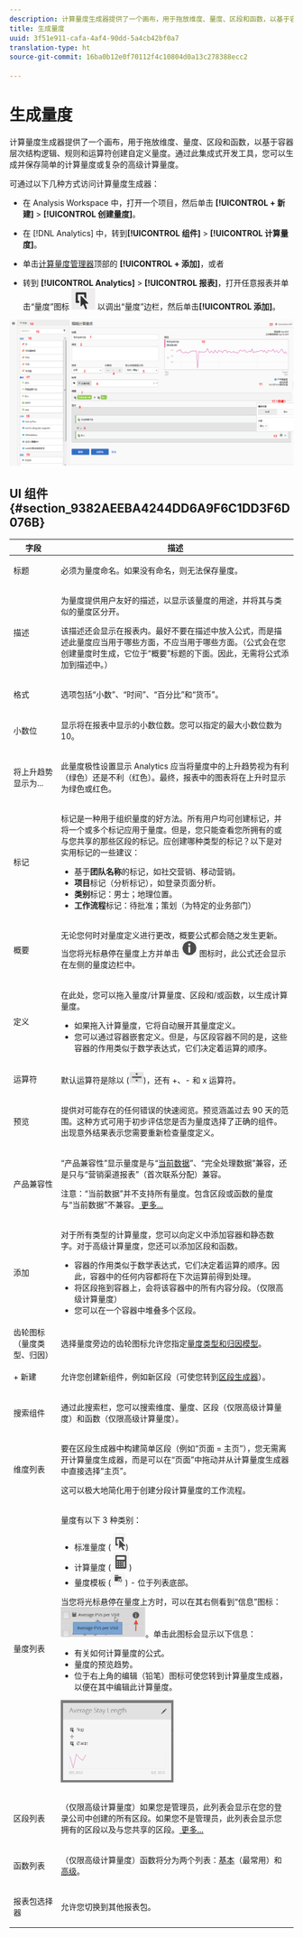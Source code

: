 ```yaml
---
description: 计算量度生成器提供了一个画布，用于拖放维度、量度、区段和函数，以基于容器层次结构逻辑、规则和运算符创建自定义量度。通过此集成式开发工具，您可以生成并保存简单的计算量度或复杂的高级计算量度。
title: 生成量度
uuid: 3f51e911-cafa-4af4-90dd-5a4cb42bf0a7
translation-type: ht
source-git-commit: 16ba0b12e0f70112f4c10804d0a13c278388ecc2

---
```



# 生成量度

计算量度生成器提供了一个画布，用于拖放维度、量度、区段和函数，以基于容器层次结构逻辑、规则和运算符创建自定义量度。通过此集成式开发工具，您可以生成并保存简单的计算量度或复杂的高级计算量度。

可通过以下几种方式访问计算量度生成器：

* 在 Analysis Workspace 中，打开一个项目，然后单击 **[!UICONTROL + 新建]** &gt; **[!UICONTROL 创建量度]**。
* 在 [!DNL Analytics] 中，转到&#x200B;**[!UICONTROL 组件]** &gt; **[!UICONTROL 计算量度]**。

* 单击[计算量度管理器](/help/components/c-calcmetrics/c-workflow/cm-workflow/cm-manager.md)顶部的 **[!UICONTROL + 添加]**，或者

* 转到 **[!UICONTROL Analytics]** &gt; **[!UICONTROL 报表]**，打开任意报表并单击“量度”图标 ![](assets/metrics_icon.png) 以调出“量度”边栏，然后单击&#x200B;**[!UICONTROL 添加]**。

![](assets/cm_builder_ui.png)

## UI 组件 {#section_9382AEEBA4244DD6A9F6C1DD3F6D076B}

<table id="table_60A82936321047D1A335331BF83B0972"> 
 <thead> 
  <tr> 
   <th colname="col2" class="entry"> 字段 </th> 
   <th colname="col3" class="entry"> 描述 </th> 
  </tr> 
 </thead>
 <tbody> 
  <tr> 
   <td colname="col2"> <span class="uicontrol"> 标题 </span> </td> 
   <td colname="col3"> <p>必须为量度命名。如果没有命名，则无法保存量度。 </p> </td> 
  </tr> 
  <tr> 
   <td colname="col2"> <span class="uicontrol"> 描述 </span> </td> 
   <td colname="col3"> <p>为量度提供用户友好的描述，以显示该量度的用途，并将其与类似的量度区分开。 </p> <p>该描述还会显示在报表内。最好不要在描述中放入公式，而是描述此量度应当用于哪些方面，不应当用于哪些方面。（公式会在您创建量度时生成，它位于“概要”标题的下面。因此，无需将公式添加到描述中。） </p> </td> 
  </tr> 
  <tr> 
   <td colname="col2"> <span class="uicontrol"> 格式 </span> </td> 
   <td colname="col3"> <p>选项包括“小数”、“时间”、“百分比”和“货币”。 </p> </td> 
  </tr> 
  <tr> 
   <td colname="col2"> <span class="uicontrol"> 小数位 </span> </td> 
   <td colname="col3"> <p>显示将在报表中显示的小数位数。您可以指定的最大小数位数为 10。 </p> </td> 
  </tr> 
  <tr> 
   <td colname="col2"> <span class="uicontrol"> 将上升趋势显示为... </span> </td> 
   <td colname="col3"> <p>此量度极性设置显示 Analytics 应当将量度中的上升趋势视为有利（绿色）还是不利（红色）。最终，报表中的图表将在上升时显示为绿色或红色。 </p> </td> 
  </tr> 
  <tr> 
   <td colname="col2"> <span class="uicontrol"> 标记 </span> </td> 
   <td colname="col3"> <p>标记是一种用于组织量度的好方法。所有用户均可创建标记，并将一个或多个标记应用于量度。但是，您只能查看您所拥有的或与您共享的那些区段的标记。应创建哪种类型的标记？以下是对实用标记的一些建议： 
     <ul id="ul_9A6CE5F179424687A39F2D5C1A953258"> 
      <li id="li_A8815F2D8D284874AD701A7B103D82A3">基于<b>团队名称</b>的标记，如社交营销、移动营销。 </li> 
      <li id="li_A51A4515A541488E9D90296A955E9F4F"><b>项目</b>标记（分析标记），如登录页面分析。 </li> 
      <li id="li_B4605470A7094026AC168420B64BBCC3"><b>类别</b>标记：男士；地理位置。 </li> 
      <li id="li_B6EAB0F2A96C41209C4EC97B9E64390B"><b>工作流程</b>标记：待批准；策划（为特定的业务部门） </li> 
     </ul> </p> </td> 
  </tr> 
  <tr> 
   <td colname="col2"> <span class="uicontrol"> 概要 </span> </td> 
   <td colname="col3"> <p>无论您何时对量度定义进行更改，<span class="uicontrol">概要</span>公式都会随之发生更新。当您将光标悬停在量度上方并单击 <img placement="inline"  src="assets/i_icon.png" id="image_BDA0EAF89C19440CB02AE248BA3F968E" /> 图标时，此公式还会显示在左侧的量度边栏中。 </p> </td> 
  </tr> 
  <tr> 
   <td colname="col2"> <span class="uicontrol"> 定义 </span> </td> 
   <td colname="col3"> <p>在此处，您可以拖入量度/计算量度、区段和/或函数，以生成计算量度。 </p> <p> 
     <ul id="ul_B13401A266354DC594C6176025DB61CB"> 
      <li id="li_01776C32C7C5440AA1F847096CBED92B">如果拖入计算量度，它将自动展开其量度定义。 </li> 
      <li id="li_A483D352522E4572AB43042473053359">您可以通过容器嵌套定义。但是，与区段容器不同的是，这些容器的作用类似于数学表达式，它们决定着运算的顺序。 </li> 
     </ul> </p> </td> 
  </tr> 
  <tr> 
   <td colname="col2"> <span class="uicontrol"> 运算符 </span> </td> 
   <td colname="col3"> <p>默认运算符是除以 (<img placement="inline"  src="assets/divided_icon.png" id="image_320D7363DE024BDEB21E44606C8B367F" width="25px" />)，还有 +、- 和 x 运算符。 </p> </td> 
  </tr> 
  <tr> 
   <td colname="col2"> <span class="uicontrol"> 预览 </span> </td> 
   <td colname="col3"> <p>提供对可能存在的任何错误的快速阅览。预览涵盖过去 90 天的范围。这种方式可用于初步评估您是否为量度选择了正确的组件。出现意外结果表示您需要重新检查量度定义。 </p> </td> 
  </tr> 
  <tr> 
   <td colname="col2"> <span class="uicontrol"> 产品兼容性 </span> </td> 
   <td colname="col3"> <p>“产品兼容性”显示量度是与“<a href="https://marketing.adobe.com/resources/help/zh_CN/reference/data_latency.html"  >当前数据</a>”、“完全处理数据”兼容，还是只与“营销渠道报表”（首次联系分配）兼容。 <p>注意：“当前数据”并不支持所有量度。包含区段或函数的量度与“当前数据”不兼容。<a href="/help/components/c-calcmetrics/cm-compatibility.md"  > 更多... </a> </p> </p> </td> 
  </tr> 
  <tr> 
   <td colname="col2"> <span class="uicontrol"> 添加 </span> </td> 
   <td colname="col3"> <p>对于所有类型的计算量度，您可以向定义中添加容器和静态数字。对于高级计算量度，您还可以添加区段和函数。 </p> <p> 
     <ul id="ul_607C1B303F334062BC620317667DE490"> 
      <li id="li_53462789B8AF4F1AA9B45565D37CF22B">容器的作用类似于数学表达式，它们决定着运算的顺序。因此，容器中的任何内容都将在下次运算前得到处理。 </li> 
      <li id="li_401A9E0D8B3B468990289DBF66A06F63">将区段拖到容器上，会将该容器中的所有内容分段。（仅限高级计算量度） </li> 
      <li id="li_F191B200D7A944F9ADC0573A9A82A6DA">您可以在一个容器中堆叠多个区段。 </li> 
     </ul> </p> </td> 
  </tr> 
  <tr> 
   <td colname="col2"> 齿轮图标（<span class="uicontrol">量度类型</span>、<span class="uicontrol">归因</span>） </td> 
   <td colname="col3"> <p>选择量度旁边的齿轮图标允许您指定<a href="/help/components/c-calcmetrics/c-workflow/cm-workflow/c-build-metrics/m-metric-type-alloc.md"  >量度类型和归因模型</a>。 </p> </td> 
  </tr> 
  <tr> 
   <td colname="col2"> <span class="uicontrol"> + 新建 </span> </td> 
   <td colname="col3"> <p>允许您创建新组件，例如新区段（可使您转到<a href="https://marketing.adobe.com/resources/help/zh_CN/analytics/segment/seg_build_ui.html"  >区段生成器</a>）。 </p> </td> 
  </tr> 
  <tr> 
   <td colname="col2"> <p>搜索组件 </p> </td> 
   <td colname="col3"> <p>通过此搜索栏，您可以搜索维度、量度、区段（仅限高级计算量度）和函数（仅限高级计算量度）。 </p> </td> 
  </tr> 
  <tr> 
   <td colname="col2"> <p>维度列表 </p> </td> 
   <td colname="col3"> <p>要在区段生成器中构建简单区段（例如“页面 = 主页”），您无需离开计算量度生成器，而是可以在“页面”中拖动并从计算量度生成器中直接选择“主页”。 </p> <p>这可以极大地简化用于创建分段计算量度的工作流程。 </p> </td> 
  </tr> 
  <tr> 
   <td colname="col2"> <p>量度列表 </p> </td> 
   <td colname="col3"> <p>量度有以下 3 种类别： </p> 
    <ul id="ul_7BF50F4964EF45858FBA1634FBFA45CF"> 
     <li id="li_90F2312927A6499CA1CE04F8FFC912CF">标准量度 ( <img placement="inline"  src="assets/met_icon.png" id="image_65A80F54D73443E78542FE0B31CC3F20" />) </li> 
     <li id="li_A3F59083E79B4AC780D6F8CEDFFD20C9">计算量度 ( <img placement="inline"  src="assets/calc_met_icon.png" id="image_C5674AB9B9EB4DA9A56782D15822C319" />) </li> 
     <li id="li_8735E76637ED4C3F983731A66E04C93E">量度模板 (<img placement="inline"  src="assets/cm_template_icon.png" width="25px" id="image_D236601511CC4DD3828F223431E27E88" />) - 位于列表底部。 </li> 
    </ul> <p>当您将光标悬停在量度上方时，可以在其右侧看到“信息”图标：<img placement="inline"  src="assets/info.png" width="150px" id="image_5A65E772A68A4B94ACAD6552CCF21F5F" />。单击此图标会显示以下信息： </p> 
    <ul id="ul_DF35DDB9FBFA40C8A93FA0F2286A0BBE"> 
     <li id="li_4215AA9BF93F4C8B941002A7A4D2F50B">有关如何计算量度的公式。 </li> 
     <li id="li_6A8E39EB6DCE4377B0B594B6D4FC0294">量度的预览趋势。 </li> 
     <li id="li_44C1595E4BE64ED69D1DB3BB6655ED55">位于右上角的编辑（铅笔）图标可使您转到计算量度生成器，以便在其中编辑此计算量度。 </li> 
    </ul> <p><img placement="break" align="center"  src="assets/info2.png" width="200px" id="image_7D5B2F026A034118BE4DA81B9215A883" /> </p> </td> 
  </tr> 
  <tr> 
   <td colname="col2"> <p>区段列表 </p> </td> 
   <td colname="col3"> <p>（仅限高级计算量度）如果您是管理员，此列表会显示在您的登录公司中创建的所有区段。如果您不是管理员，此列表会显示您拥有的区段以及与您共享的区段。<a href="https://marketing.adobe.com/resources/help/zh_CN/analytics/segment/seg_rights.html"  > 更多... </a> </p> </td> 
  </tr> 
  <tr> 
   <td colname="col2"> <p>函数列表 </p> </td> 
   <td colname="col3"> <p>（仅限高级计算量度）函数将分为两个列表：<a href="/help/components/c-calcmetrics/cm-reference/cm-functions.md"  >基本</a>（最常用）和<a href="/help/components/c-calcmetrics/cm-reference/cm-adv-functions.md"  >高级</a>。 </p> </td> 
  </tr> 
  <tr> 
   <td colname="col2"> <p>报表包选择器 </p> </td> 
   <td colname="col3"> <p>允许您切换到其他报表包。 </p> </td> 
  </tr> 
 </tbody> 
</table>

